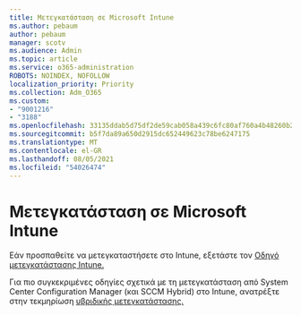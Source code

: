 ```yaml
---
title: Μετεγκατάσταση σε Microsoft Intune
ms.author: pebaum
author: pebaum
manager: scotv
ms.audience: Admin
ms.topic: article
ms.service: o365-administration
ROBOTS: NOINDEX, NOFOLLOW
localization_priority: Priority
ms.collection: Adm_O365
ms.custom:
- "9001216"
- "3188"
ms.openlocfilehash: 33135ddab5d75df2de59cab058a439c6fc80af760a4b48260b2c67cda8c1af99
ms.sourcegitcommit: b5f7da89a650d2915dc652449623c78be6247175
ms.translationtype: MT
ms.contentlocale: el-GR
ms.lasthandoff: 08/05/2021
ms.locfileid: "54026474"
---
```

# <a name="migrating-to-microsoft-intune"></a>Μετεγκατάσταση σε Microsoft Intune

Εάν προσπαθείτε να μετεγκαταστήσετε στο Intune, εξετάστε τον [Οδηγό μετεγκατάστασης Intune.](https://docs.microsoft.com/intune/fundamentals/migration-guide)

Για πιο συγκεκριμένες οδηγίες σχετικά με τη μετεγκατάσταση από System Center Configuration Manager (και SCCM Hybrid) στο Intune, ανατρέξτε στην τεκμηρίωση [υβριδικής μετεγκατάστασης.](https://docs.microsoft.com/sccm/mdm/deploy-use/migrate-hybridmdm-to-intunesa) 